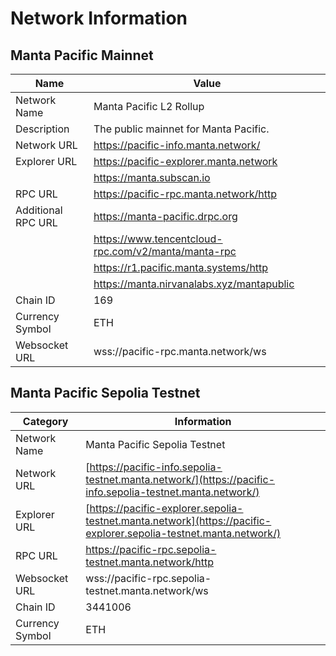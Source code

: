 # Network Information

## Manta Pacific Mainnet

| Name               | Value                                               |
| ------------------ | --------------------------------------------------- |
| Network Name       | Manta Pacific L2 Rollup                             |
| Description        | The public mainnet for Manta Pacific.               |
| Network URL        | https://pacific-info.manta.network/                 |
| Explorer URL       | https://pacific-explorer.manta.network              |
|                    | https://manta.subscan.io                            |
| RPC URL            | https://pacific-rpc.manta.network/http              |
| Additional RPC URL | https://manta-pacific.drpc.org                      |
|                    | https://www.tencentcloud-rpc.com/v2/manta/manta-rpc |
|                    | https://r1.pacific.manta.systems/http               |
|                    | https://manta.nirvanalabs.xyz/mantapublic           |
| Chain ID           | 169                                                 |
| Currency Symbol    | ETH                                                 |
| Websocket URL      | wss://pacific-rpc.manta.network/ws                  |

## Manta Pacific Sepolia Testnet

| Category        | Information                                                                                                       |
| --------------- | ----------------------------------------------------------------------------------------------------------------- |
| Network Name    | Manta Pacific Sepolia Testnet                                                                                     |
| Network URL     | [https://pacific-info.sepolia-testnet.manta.network/](https://pacific-info.sepolia-testnet.manta.network/)        |
| Explorer URL    | [https://pacific-explorer.sepolia-testnet.manta.network](https://pacific-explorer.sepolia-testnet.manta.network/) |
| RPC URL         | https://pacific-rpc.sepolia-testnet.manta.network/http                                                            |
| Websocket URL   | wss://pacific-rpc.sepolia-testnet.manta.network/ws                                                                |
| Chain ID        | 3441006                                                                                                           |
| Currency Symbol | ETH                                                                                                               |
